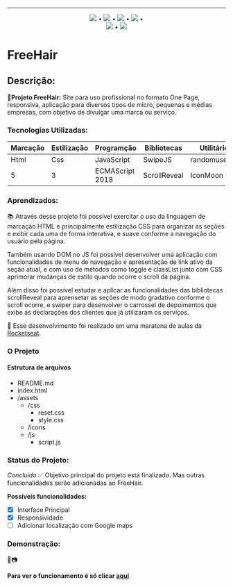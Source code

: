 
***

<div align="center">

 [![](https://img.shields.io/badge/🔗-Sobre-red)](#Descrição) • [![](https://img.shields.io/badge/🔗-Tecnologias%20Utilizadas-red)](#Tecnologias-Utilizadas) • [![](https://img.shields.io/badge/🔗-Objetivos-red)](#Aprendizados) • [![](https://img.shields.io/badge/🔗-O%20Projeto-red)](#O-Projeto) •  
 [![](https://img.shields.io/badge/🔗-Status-red)](#Status-do-Projeto) • [![](https://img.shields.io/badge/🔗-Demonstração-red)](#Demonstração) 

</div>

# FreeHair
 ## Descrição:
 **🔗Projeto FreeHair:** Site para uso profissional no formato One Page, responsiva, aplicação para diversos tipos de micro, pequenas e médias empresas, com objetivo de divulgar uma marca ou serviço. 

 ### Tecnologias Utilizadas:

 
Marcação | Estilização | Programção | Bibliotecas | Utilitários 
---|---|---|---|---
Html | Css | JavaScript |SwipeJS | randomuser.me
5 | 3 | ECMAScript 2018 | ScrollReveal |IconMoon

### Aprendizados:
<p> 📚 Através desse projeto foi possível exercitar o uso da linguagem de marcação HTML e principalmente estilização CSS para organizar as seções e exibir cada uma de forma interativa, e suave conforme a navegação do usuário pela página.</p> 
<p> Também usando DOM no JS foi possível desenvolver uma aplicação com funcionalidades de menu de navegação e apresentação de link ativo da seção atual, e com uso de métodos como toggle e classList junto com CSS aprimorar mudanças de estilo quando ocorre o scroll da página. </p>
<p> Além disso foi possível estudar e aplicar as funcionalidades das bibliotecas scrollReveal para aprensetar as seções de modo gradativo conforme o scroll ocorre, e swiper para desenvolver o carrossel de depoimentos que exibe as declarações dos clientes que já utilizaram os serviços.</p>
<p>
    🔗 Esse desenvolvimento foi realizado em uma maratona de aulas da <a href="https://www.rocketseat.com.br/" rel="nofollow">Rocketseat</a>.
</p>

### O Projeto

#### Estrutura de arquivos


* README.md
* index.html
* /assets
    - /css
        - reset.css
        - style.css
    - /icons
    - /js
        - script.js

### Status do Projeto: 
*Concluído* ✅
Objetivo principal do projeto está finalizado. Mas outras funcionalidades serão adicionadas ao FreeHair.

**Possíveis funcionalidades:**
 - [x] Interface Principal
 - [x] Responsividade
 - [ ] Adicionar localização com Google maps 

 ### Demonstração: 
🎥📷


**Para ver o funcionamento é só clicar [aqui](https://jessicasaantos.github.io/OnePage-Origin/)**

